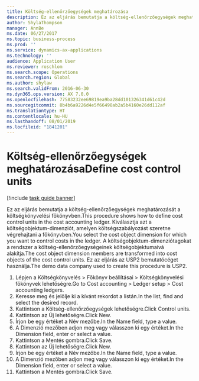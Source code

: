 ```yaml
---
title: Költség-ellenőrzőegységek meghatározása
description: Ez az eljárás bemutatja a költség-ellenőrzőegységek meghatározását a költségkönyvelési főkönyvben.
author: ShylaThompson
manager: AnnBe
ms.date: 06/27/2017
ms.topic: business-process
ms.prod: ''
ms.service: dynamics-ax-applications
ms.technology: ''
audience: Application User
ms.reviewer: roschlom
ms.search.scope: Operations
ms.search.region: Global
ms.author: shylaw
ms.search.validFrom: 2016-06-30
ms.dyn365.ops.version: AX 7.0.0
ms.openlocfilehash: 77583232ee69819ea9ba28dd101326341d61c42d
ms.sourcegitcommit: 8b4b6a9226d4e5f66498ab2a5b4160e26dd112af
ms.translationtype: HT
ms.contentlocale: hu-HU
ms.lasthandoff: 08/01/2019
ms.locfileid: "1841201"
---
```

# <a name="define-cost-control-units"></a><span data-ttu-id="1eac9-103">Költség-ellenőrzőegységek meghatározása</span><span class="sxs-lookup"><span data-stu-id="1eac9-103">Define cost control units</span></span>

[!include [task guide banner](../../includes/task-guide-banner.md)]

<span data-ttu-id="1eac9-104">Ez az eljárás bemutatja a költség-ellenőrzőegységek meghatározását a költségkönyvelési főkönyvben.</span><span class="sxs-lookup"><span data-stu-id="1eac9-104">This procedure shows how to define cost control units in the cost accounting ledger.</span></span> <span data-ttu-id="1eac9-105">Kiválasztja azt a költségobjektum-dimenziót, amelyen költségszabályozást szeretne végrehajtani a főkönyvben.</span><span class="sxs-lookup"><span data-stu-id="1eac9-105">You select the cost object dimension for which you want to control costs in the ledger.</span></span> <span data-ttu-id="1eac9-106">A költségobjektum-dimenziótagokat a rendszer a költség-ellenőrzőegységeinek költségobjektumaivá alakítja.</span><span class="sxs-lookup"><span data-stu-id="1eac9-106">The cost object dimension members are transformed into cost objects of the cost control units.</span></span> <span data-ttu-id="1eac9-107">Ez az eljárás az USP2 bemutatócéget használja.</span><span class="sxs-lookup"><span data-stu-id="1eac9-107">The demo data company used to create this procedure is USP2.</span></span>

1. <span data-ttu-id="1eac9-108">Lépjen a Költségkönyvelés > Főkönyv beállításai > Költségkönyvelési főkönyvek lehetőségre.</span><span class="sxs-lookup"><span data-stu-id="1eac9-108">Go to Cost accounting > Ledger setup > Cost accounting ledgers.</span></span>
2. <span data-ttu-id="1eac9-109">Keresse meg és jelölje ki a kívánt rekordot a listán.</span><span class="sxs-lookup"><span data-stu-id="1eac9-109">In the list, find and select the desired record.</span></span>
3. <span data-ttu-id="1eac9-110">Kattintson a Költség-ellenőrzőegységek lehetőségre.</span><span class="sxs-lookup"><span data-stu-id="1eac9-110">Click Control units.</span></span>
4. <span data-ttu-id="1eac9-111">Kattintson az Új lehetőségre.</span><span class="sxs-lookup"><span data-stu-id="1eac9-111">Click New.</span></span>
5. <span data-ttu-id="1eac9-112">Írjon be egy értéket a Név mezőbe.</span><span class="sxs-lookup"><span data-stu-id="1eac9-112">In the Name field, type a value.</span></span>
6. <span data-ttu-id="1eac9-113">A Dimenzió mezőben adjon meg vagy válasszon ki egy értéket.</span><span class="sxs-lookup"><span data-stu-id="1eac9-113">In the Dimension field, enter or select a value.</span></span>
7. <span data-ttu-id="1eac9-114">Kattintson a Mentés gombra.</span><span class="sxs-lookup"><span data-stu-id="1eac9-114">Click Save.</span></span>
8. <span data-ttu-id="1eac9-115">Kattintson az Új lehetőségre.</span><span class="sxs-lookup"><span data-stu-id="1eac9-115">Click New.</span></span>
9. <span data-ttu-id="1eac9-116">Írjon be egy értéket a Név mezőbe.</span><span class="sxs-lookup"><span data-stu-id="1eac9-116">In the Name field, type a value.</span></span>
10. <span data-ttu-id="1eac9-117">A Dimenzió mezőben adjon meg vagy válasszon ki egy értéket.</span><span class="sxs-lookup"><span data-stu-id="1eac9-117">In the Dimension field, enter or select a value.</span></span>
11. <span data-ttu-id="1eac9-118">Kattintson a Mentés gombra.</span><span class="sxs-lookup"><span data-stu-id="1eac9-118">Click Save.</span></span>

